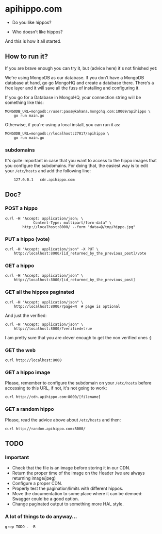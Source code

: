 apihippo.com
============

- Do you like hippos?
+ Who doesn't like hippos?

And this is how it all started.

How to run it?
--------------

If you are brave enough you can try it, but (advice here) it's not finished
yet:

We're using MongoDB as our database. If you don't have a MongoDB database at hand, go
go MongoHQ and create a database there. There's a free layer and it will save all the fuss
of installing and configuring it.

If you go for a Database in MongoHQ, your connection string will be something like this:

	MONGODB_URL=mongodb://user:pass@kahana.mongohq.com:10009/apihippo \
	    go run main.go


Otherwise, if you're using a local install, you can run it as:

	MONGODB_URL=mongodb://localhost:27017/apihippo \
	    go run main.go

### subdomains

It's quite important in case that you want to access to the hippo images that
you configure the subdomains. For doing that, the easiest way is to edit your
`/etc/hosts` and add the following line:

		127.0.0.1 	cdn.apihippo.com

Doc?
----

### POST a hippo

	curl -H "Accept: application/json; \
                 Content-Type: multipart/form-data" \
            http://localhost:8000/ --form "data=@/tmp/hippo.jpg"

### PUT a hippo (vote)

	curl -H "Accept: application/json" -X PUT \
	    http://localhost:8000/[id_returned_by_the_previous_post]/vote

### GET a hippo

	curl -H "Accept: application/json" \
	    http://localhost:8000/[id_returned_by_the_previous_post]

### GET all the hippos paginated

	curl -H "Accept: application/json" \
	    http://localhost:8000/?page=N  # page is optional

And just the verified:

	curl -H "Accept: application/json" \
	    http://localhost:8000/?verified=true

I am pretty sure that you are clever enough to get the non verified ones :)

### GET the web

	curl http://localhost:8000

### GET a hippo image

Please, remember to configure the subdomain on your `/etc/hosts` before
accessing to this URL, if not, it's not going to work:

    curl http://cdn.apihippo.com:8000/[filename]

### GET a random hippo

Please, read the advice above about `/etc/hosts` and then:

    curl http://random.apihippo.com:8000/

TODO
----

### Important

- Check that the file is an image before storing it in our CDN.
- Return the proper time of the image on the Header (we are always returning
  image/jpeg)
- Configure a proper CDN.
- Properly test the pagination/limits with different hippos.
- Move the documentation to some place where it can be demoed: Swagger could be
  a good option.
- Change paginated output to something more HAL style.

### A lot of things to do anyway...

	grep TODO . -R
